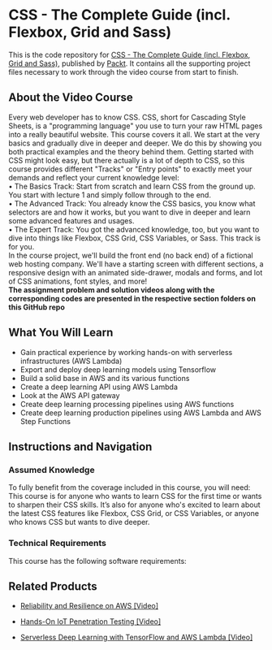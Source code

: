 # CSS - The Complete Guide (incl. Flexbox, Grid and Sass)
This is the code repository for [CSS - The Complete Guide (incl. Flexbox, Grid and Sass)](https://www.packtpub.com/big-data-and-business-intelligence/serverless-deep-learning-tensorflow-and-aws-lambda-video?utm_source=github&utm_medium=repository&utm_campaign=9781789618679), published by [Packt](https://www.packtpub.com/?utm_source=github). It contains all the supporting project files necessary to work through the video course from start to finish.
## About the Video Course
Every web developer has to know CSS. CSS, short for Cascading Style Sheets, is a "programming language" you use to turn your raw HTML pages into a really beautiful website. This course covers it all. We start at the very basics and gradually dive in deeper and deeper. We do this by showing you both practical examples and the theory behind them. 
Getting started with CSS might look easy, but there actually is a lot of depth to CSS, so this course provides different "Tracks" or "Entry points" to exactly meet your demands and reflect your current knowledge level: 
<br/>•	The Basics Track: Start from scratch and learn CSS from the ground up. You start with lecture 1 and simply follow through to the end.
<br/>•	The Advanced Track: You already know the CSS basics, you know what selectors are and how it works, but you want to dive in deeper and learn some advanced features and usages.
<br/>•	The Expert Track: You got the advanced knowledge, too, but you want to dive into things like Flexbox, CSS Grid, CSS Variables, or Sass. This track is for you.
<br/>In the course project, we'll build the front end (no back end) of a fictional web hosting company. We'll have a starting screen with different sections, a responsive design with an animated side-drawer, modals and forms, and lot of CSS animations, font styles, and more!
<br/><b>The assignment problem and solution videos along with the corresponding codes are presented in the respective section folders on this GitHub repo</b>

<H2>What You Will Learn</H2>
<DIV class=book-info-will-learn-text>
<UL>
<LI>Gain practical experience by working hands-on with serverless infrastructures (AWS Lambda) 
<LI>Export and deploy deep learning models using Tensorflow 
<LI>Build a solid base in AWS and its various functions 
<LI>Create a deep learning API using AWS Lambda&nbsp; 
<LI>Look at the AWS API gateway 
<LI>Create deep learning processing pipelines using AWS functions 
<LI>Create deep learning production pipelines using AWS Lambda and AWS Step Functions </LI></UL></DIV>

## Instructions and Navigation
### Assumed Knowledge
To fully benefit from the coverage included in this course, you will need:<br/>
This course is for anyone who wants to learn CSS for the first time or wants to sharpen their CSS skills. It’s also for anyone who's excited to learn about the latest CSS features like Flexbox, CSS Grid, or CSS Variables, or anyone who knows CSS but wants to dive deeper.
### Technical Requirements
This course has the following software requirements:<br/>
   

## Related Products
* [Reliability and Resilience on AWS [Video]](https://www.packtpub.com/big-data-and-business-intelligence/serverless-deep-learning-tensorflow-and-aws-lambda-video?utm_source=github&utm_medium=repository&utm_campaign=9781789618679)

* [Hands-On IoT Penetration Testing [Video]](https://www.packtpub.com/big-data-and-business-intelligence/serverless-deep-learning-tensorflow-and-aws-lambda-video?utm_source=github&utm_medium=repository&utm_campaign=9781789618679)

* [Serverless Deep Learning with TensorFlow and AWS Lambda [Video]](https://www.packtpub.com/big-data-and-business-intelligence/serverless-deep-learning-tensorflow-and-aws-lambda-video?utm_source=github&utm_medium=repository&utm_campaign=9781789618679)

